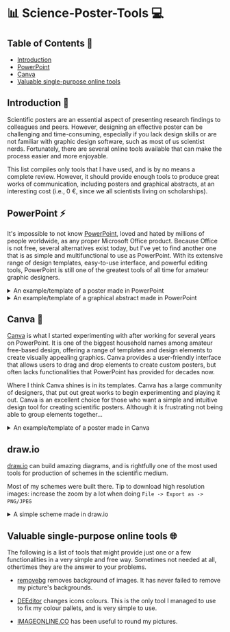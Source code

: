# 📊 Science-Poster-Tools ‍💻

## Table of Contents 📑

* [Introduction](https://github.com/iquasere/Science-Design#Introduction-)
* [PowerPoint](https://github.com/iquasere/Science-Design#PowerPoint-)
* [Canva](https://github.com/iquasere/Science-Design#Canva-)
* [Valuable single-purpose online tools](https://github.com/iquasere/Science-Design#Valuable-single-purpose-online-tools-)

## Introduction 🚀

Scientific posters are an essential aspect of presenting research findings to colleagues and peers. However, designing an effective poster can be challenging and time-consuming, especially if you lack design skills or are not familiar with graphic design software, such as most of us scientist nerds. Fortunately, there are several online tools available that can make the process easier and more enjoyable.

This list compiles only tools that I have used, and is by no means a complete review. However, it should provide enough tools to produce great works of communication, including posters and graphical abstracts, at an interesting cost (i.e., 0 €, since we all scientists living on scholarships).

## PowerPoint ⚡

It's impossible to not know [PowerPoint](https://www.microsoft.com/en-us/microsoft-365/powerpoint), loved and hated by millions of people worldwide, as any proper Microsoft Office product. Because Office is not free, several alternatives exist today, but I've yet to find another one that is as simple and multifunctional to use as PowerPoint. With its extensive range of design templates, easy-to-use interface, and powerful editing tools, PowerPoint is still one of the greatest tools of all time for amateur graphic designers.

<details>
  <summary>An example/template of a poster made in PowerPoint</summary>

 [template](productions/poster_bod2018.pptx)
  
  ![PowerPoint poster](productions/poster_bod2018.jpg "PowerPoint poster")
  
</details>

<details>
  <summary>An example/template of a graphical abstract made in PowerPoint</summary>
  
 [template](productions/graphical_abstract.pptx)

  ![PowerPoint graphical abstract](productions/graphical_abstract.jpg "PowerPoint graphical abstract")
  
</details>

## Canva 🎨

[Canva](https://www.canva.com/) is what I started experimenting with after working for several years on PowerPoint. It is one of the biggest household names among amateur free-based design, offering a range of templates and design elements to create visually appealing graphics. Canva provides a user-friendly interface that allows users to drag and drop elements to create custom posters, but often lacks functionalities that PowerPoint has provided for decades now.

Where I think Canva shines is in its templates. Canva has a large community of designers, that put out great works to begin experimenting and playing it out. Canva is an excellent choice for those who want a simple and intuitive design tool for creating scientific posters. Although it is frustrating not being able to group elements together...

<details>
  <summary>An example/template of a poster made in Canva</summary>
  
  ![Canva poster](productions/poster_bod2023.jpg "Canva poster")
  
</details>

## draw.io

[draw.io](https://app.diagrams.net/) can build amazing diagrams, and is rightfully one of the most used tools for production of schemes in the scientific medium.

Most of my schemes were built there. Tip to download high resolution images: increase the zoom by a lot when doing ```File -> Export as -> PNG/JPEG```

<details>
  <summary>A simple scheme made in draw.io</summary>
  
  ![Canva poster](productions/drawio_scheme.jpg "Canva poster")
  
</details>

## Valuable single-purpose online tools 🌐

The following is a list of tools that might provide just one or a few functionalities in a very simple and free way. Sometimes not needed at all, othertimes they are the answer to your problems.

* [removebg](https://www.remove.bg/) removes background of images. It has never failed to remove my picture's backgrounds.

* [DEEditor](https://deeditor.com/) changes icons colours. This is the only tool I managed to use to fix my colour pallets, and is very simple to use.

* [IMAGEONLINE.CO](https://round-corner.imageonline.co/) has been useful to round my pictures.